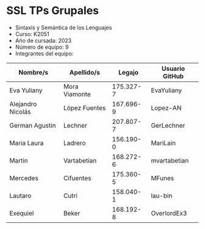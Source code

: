 
# SSL TPs Grupales
- Sintaxis y Semántica de los Lenguajes
- Curso: K2051
- Año de cursada: 2023
- Número de equipo: 9
- Integrantes del equipo:

| Nombre/s | Apellido/s | Legajo | Usuario GitHub |
|----------|------------|--------|----------------|
| Eva Yuliany | Mora Viamonte | 175.327-7 | EvaYuliany |
| Alejandro Nicolás | López Fuentes | 167.696-9 | Lopez-AN |
| German Agustin | Lechner | 207.807-7 | GerLechner |
| Maria Laura | Ladrero | 156.190-0 | MariLain |
| Martin | Vartabetian | 168.272-6 | mvartabetian |
| Mercedes | Cifuentes | 175.360-5 | MFunes |
| Lautaro | Cutri | 158.040-1 | lau-bin |
| Exequiel | Beker | 168.192-8 | OverlordEx3 |
